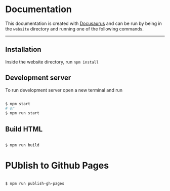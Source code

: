 # Documentation

This documentation is created with [Docusaurus](https://docusaurus.io/) and can be run by being in the `website` directory and running one of the following commands.

-----

## Installation

Inside the website directory, run `npm install`

## Development server

To run development server open a new terminal and run

```bash

$ npm start
# or
$ npm run start

```

## Build HTML

```bash

$ npm run build

```

# PUblish to Github Pages

```bash

$ npm run publish-gh-pages

```